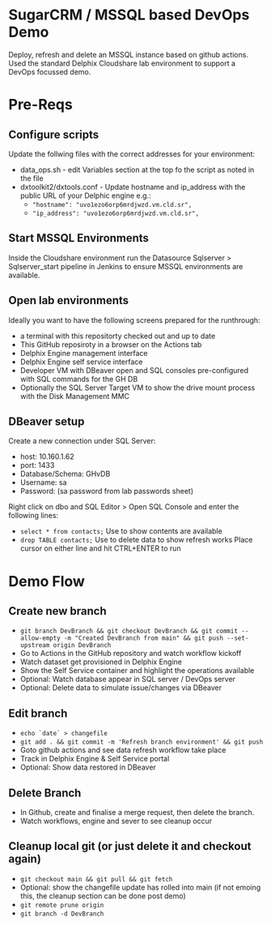 # SugarCRM / MSSQL based DevOps Demo

Deploy, refresh and delete an MSSQL instance based on github actions. Used the standard Delphix Cloudshare lab environment to support a DevOps focussed demo.

# Pre-Reqs

## Configure scripts

Update the follwing files with the correct addresses for your environment:
- data_ops.sh - edit Variables section at the top fo the script as noted in the file
- dxtoolkit2/dxtools.conf - Update hostname and ip_address with the public URL of your Delphic engine e.g.:
    - `"hostname": "uvo1ezo6orp6mrdjwzd.vm.cld.sr",`
	- `"ip_address": "uvo1ezo6orp6mrdjwzd.vm.cld.sr",`

## Start MSSQL Environments

Inside the Cloudshare environment run the Datasource Sqlserver > Sqlserver_start pipeline in Jenkins to ensure MSSQL environments are available.

## Open lab environments
Ideally you want to have the following screens prepared for the runthrough:
- a terminal with this repositorty checked out and up to date
- This GitHub reposiroty in a browser on the Actions tab
- Delphix Engine management interface
- Delphix Engine self service interface
- Developer VM with DBeaver open and SQL consoles pre-configured with SQL commands for the GH DB
- Optionally the SQL Server Target VM to show the drive mount process with the Disk Management MMC

## DBeaver setup

Create a new connection under SQL Server:
- host: 10.160.1.62
- port: 1433
- Database/Schema: GHvDB
- Username: sa
- Password: (sa password from lab passwords sheet)

Right click on dbo and SQL Editor > Open SQL Console and enter the following lines:
- `select * from contacts;`  Use to show contents are available
- `drop TABLE contacts;`    Use to delete data to show refresh works
Place cursor on either line and hit CTRL+ENTER to run

# Demo Flow

## Create new branch

- `git branch DevBranch && git checkout DevBranch && git commit --allow-empty -m "Created DevBranch from main" && git push --set-upstream origin DevBranch`
- Go to Actions in the GitHub repository and watch workflow kickoff
- Watch dataset get provisioned in Delphix Engine
- Show the Self Service container and highlight the operations available
- Optional: Watch database appear in SQL server / DevOps server
- Optional: Delete data to simulate issue/changes via DBeaver

## Edit branch

- ``echo `date` > changefile`` 
- `git add . && git commit -m 'Refresh branch environment' && git push`
- Goto github actions and see data refresh workflow take place
- Track in Delphix Engine & Self Service portal
- Optional: Show data restored in DBeaver

## Delete Branch

- In Github, create and finalise a merge request, then delete the branch.
- Watch workflows, engine and sever to see cleanup occur

## Cleanup local git (or just delete it and checkout again)

- `git checkout main && git pull && git fetch`
- Optional: show the changefile update has rolled into main (if not emoing this, the cleanup section can be done post demo)
- `git remote prune origin`
- `git branch -d DevBranch` 
